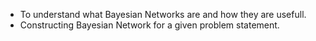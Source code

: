 
* To understand what Bayesian Networks are and how they are usefull.
* Constructing Bayesian Network for a given problem statement.
